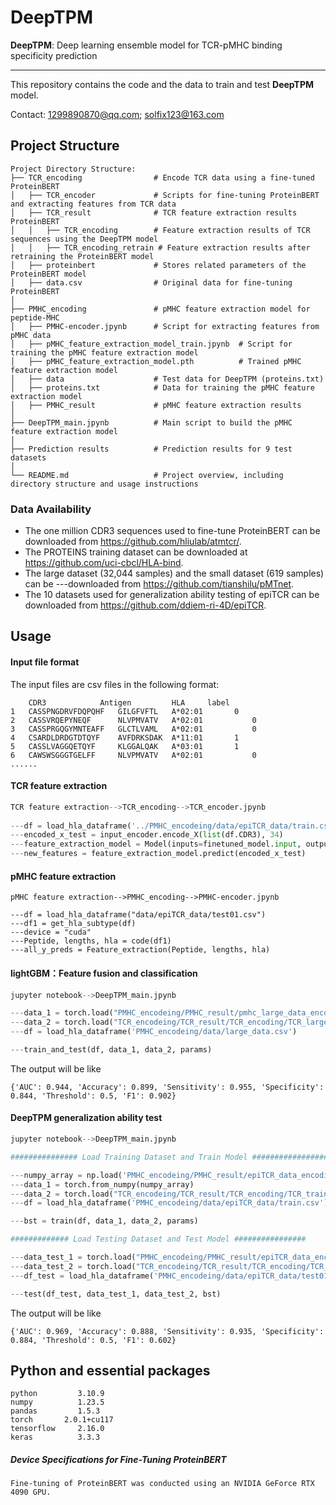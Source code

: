 # **DeepTPM**

**DeepTPM**: Deep learning ensemble model for TCR-pMHC binding specificity prediction

-------------------

This repository contains the code and the data to train and test **DeepTPM** model.

 Contact: [1299890870@qq.com](mailto:1299890870@qq.com); [solfix123@163.com](mailto:solfix123@163.com)

## Project Structure

```
Project Directory Structure:
├── TCR_encoding                # Encode TCR data using a fine-tuned ProteinBERT
│   ├── TCR_encoder             # Scripts for fine-tuning ProteinBERT and extracting features from TCR data
│   ├── TCR_result              # TCR feature extraction results ProteinBERT
│   │   ├── TCR_encoding        # Feature extraction results of TCR sequences using the DeepTPM model
│   │   ├── TCR_encoding_retrain # Feature extraction results after retraining the ProteinBERT model
│   ├── proteinbert             # Stores related parameters of the ProteinBERT model
│   ├── data.csv                # Original data for fine-tuning ProteinBERT
│
├── PMHC_encoding               # pMHC feature extraction model for peptide-MHC
│   ├── PMHC-encoder.jpynb      # Script for extracting features from pMHC data
│   ├── pMHC_feature_extraction_model_train.jpynb  # Script for training the pMHC feature extraction model
│   ├── pMHC_feature_extraction_model.pth          # Trained pMHC feature extraction model
│   ├── data                    # Test data for DeepTPM (proteins.txt)
│   ├── proteins.txt            # Data for training the pMHC feature extraction model
│   ├── PMHC_result             # pMHC feature extraction results
│
├── DeepTPM_main.jpynb          # Main script to build the pMHC feature extraction model
│
├── Prediction results          # Prediction results for 9 test datasets
│
└── README.md                   # Project overview, including directory structure and usage instructions

```

### Data Availability

- The one million CDR3 sequences used to fine-tune ProteinBERT can be downloaded from https://github.com/hliulab/atmtcr/. 
- The PROTEINS training dataset can be downloaded at https://github.com/uci-cbcl/HLA-bind.
- The large dataset (32,044 samples) and the small dataset (619 samples) can be ---downloaded from https://github.com/tianshilu/pMTnet.
- The 10 datasets used for generalization ability testing of epiTCR can be downloaded from https://github.com/ddiem-ri-4D/epiTCR.

## Usage

#### Input file format

The input files are csv files in the following format:

```
	CDR3			Antigen	        HLA		label
1	CASSPNGDRVFDQPQHF	GILGFVFTL	A*02:01		  0
2	CASSVRQEPYNEQF		NLVPMVATV	A*02:01	          0
3	CASSPRGQGYMNTEAFF	GLCTLVAML	A*02:01	          0
4  	CSARDLDRDGTDTQYF	AVFDRKSDAK	A*11:01		  1
5	CASSLVAGGQETQYF		KLGGALQAK	A*03:01		  1
6	CAWSWSGGGTGELFF		NLVPMVATV	A*02:01	          0
......
```

#### TCR feature extraction

```python
TCR feature extraction-->TCR_encoding-->TCR_encoder.jpynb  
 
---df = load_hla_dataframe('../PMHC_encodeing/data/epiTCR_data/train.csv')
---encoded_x_test = input_encoder.encode_X(list(df.CDR3), 34)
---feature_extraction_model = Model(inputs=finetuned_model.input, outputs=intermediate_output1)
---new_features = feature_extraction_model.predict(encoded_x_test)
```

#### pMHC feature extraction

```
pMHC feature extraction-->PMHC_encoding-->PMHC-encoder.jpynb 

---df = load_hla_dataframe("data/epiTCR_data/test01.csv")
---df1 = get_hla_subtype(df)
---device = "cuda"
---Peptide, lengths, hla = code(df1)
---all_y_preds = Feature_extraction(Peptide, lengths, hla)
```

#### lightGBM：Feature fusion and classification

```python
jupyter notebook-->DeepTPM_main.jpynb

---data_1 = torch.load("PMHC_encodeing/PMHC_result/pmhc_large_data_encoding.pt")
---data_2 = torch.load("TCR_encodeing/TCR_result/TCR_encoding/TCR_large_encoding.pt")
---df = load_hla_dataframe('PMHC_encodeing/data/large_data.csv')

---train_and_test(df, data_1, data_2, params)
```

The output will be like

```
{'AUC': 0.944, 'Accuracy': 0.899, 'Sensitivity': 0.955, 'Specificity': 0.844, 'Threshold': 0.5, 'F1': 0.902}
```

#### DeepTPM  generalization ability test

```python
jupyter notebook-->DeepTPM_main.jpynb

############### Load Training Dataset and Train Model ######################

---numpy_array = np.load('PMHC_encodeing/PMHC_result/epiTCR_data_encoding/pmhc_train_encoding.npy')
---data_1 = torch.from_numpy(numpy_array)
---data_2 = torch.load("TCR_encodeing/TCR_result/TCR_encoding/TCR_train.pt")
---df = load_hla_dataframe('PMHC_encodeing/data/epiTCR_data/train.csv')

---bst = train(df, data_1, data_2, params)

############# Load Testing Dataset and Test Model ################

---data_test_1 = torch.load("PMHC_encodeing/PMHC_result/epiTCR_data_encoding/pmhc_test01_encoding.pt")
---data_test_2 = torch.load("TCR_encodeing/TCR_result/TCR_encoding/TCR_test01.pt")
---df_test = load_hla_dataframe('PMHC_encodeing/data/epiTCR_data/test01.csv')

---test(df_test, data_test_1, data_test_2, bst)


```

The output will be like

```
{'AUC': 0.969, 'Accuracy': 0.888, 'Sensitivity': 0.935, 'Specificity': 0.884, 'Threshold': 0.5, 'F1': 0.602}
```



## Python and essential packages

```
python         3.10.9
numpy          1.23.5
pandas         1.5.3
torch       2.0.1+cu117
tensorflow     2.16.0
keras          3.3.3
```

##### Device Specifications for Fine-Tuning ProteinBERT

```
Fine-tuning of ProteinBERT was conducted using an NVIDIA GeForce RTX 4090 GPU.
```

